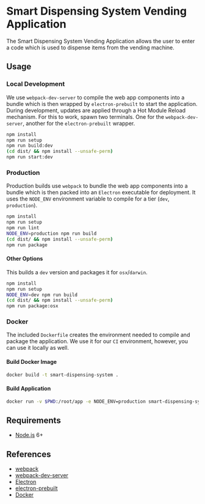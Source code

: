 # Smart Dispensing System Vending Application

The Smart Dispensing System Vending Application allows the user to
enter a code which is used to dispense items from the vending machine.

## Usage

### Local Development
We use `webpack-dev-server` to compile the web app components into a bundle
which is then wrapped by `electron-prebuilt` to start the application. During
development, updates are applied through a Hot Module Reload mechanism. For
this to work, spawn two terminals. One for the `webpack-dev-server`, another
for the `electron-prebuilt` wrapper.

```sh
npm install
npm run setup
npm run build:dev
(cd dist/ && npm install --unsafe-perm)
npm run start:dev
```

### Production
Production builds use `webpack` to bundle the web app components into a bundle
which is then packed into an `Electron` executable for deployment. It uses the
`NODE_ENV` environment variable to compile for a tier (`dev`, `production`).

```sh
npm install
npm run setup
npm run lint
NODE_ENV=production npm run build
(cd dist/ && npm install --unsafe-perm)
npm run package
```

#### Other Options
This builds a `dev` version and packages it for `osx`/`darwin`.

```sh
npm install
npm run setup
NODE_ENV=dev npm run build
(cd dist/ && npm install --unsafe-perm)
npm run package:osx
```

### Docker
The included `Dockerfile` creates the environment needed to compile and package
the application. We use it for our `CI` environment, however, you can use it
locally as well.

#### Build Docker Image
```sh
docker build -t smart-dispensing-system .
```

#### Build Application
```sh
docker run -v $PWD:/root/app -e NODE_ENV=production smart-dispensing-system
```

## Requirements
- [Node.js](https://nodejs.org/en/) 6+

## References
- [webpack](https://webpack.github.io/)
- [webpack-dev-server](https://webpack.github.io/docs/webpack-dev-server.html)
- [Electron](http://electron.atom.io/)
- [electron-prebuilt](https://github.com/electron-userland/electron-prebuilt)
- [Docker](https://docs.docker.com/)
